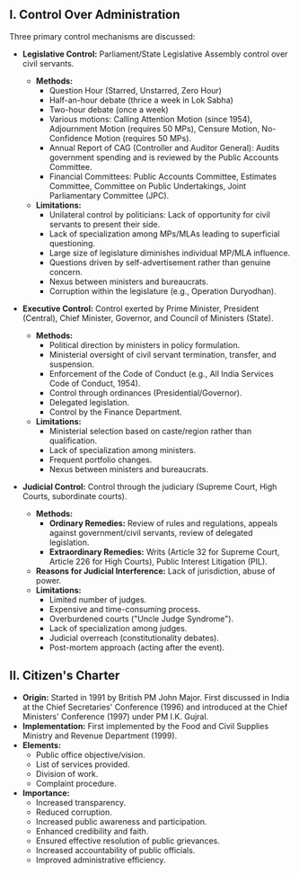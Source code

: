 
## I. Control Over Administration

Three primary control mechanisms are discussed:

* **Legislative Control:** Parliament/State Legislative Assembly control over civil servants.
    * **Methods:**
        * Question Hour (Starred, Unstarred, Zero Hour)
        * Half-an-hour debate (thrice a week in Lok Sabha)
        * Two-hour debate (once a week)
        * Various motions: Calling Attention Motion (since 1954), Adjournment Motion (requires 50 MPs), Censure Motion, No-Confidence Motion (requires 50 MPs).
        * Annual Report of CAG (Controller and Auditor General): Audits government spending and is reviewed by the Public Accounts Committee.
        * Financial Committees: Public Accounts Committee, Estimates Committee, Committee on Public Undertakings, Joint Parliamentary Committee (JPC).
    * **Limitations:**
        * Unilateral control by politicians: Lack of opportunity for civil servants to present their side.
        * Lack of specialization among MPs/MLAs leading to superficial questioning.
        * Large size of legislature diminishes individual MP/MLA influence.
        * Questions driven by self-advertisement rather than genuine concern.
        * Nexus between ministers and bureaucrats.
        * Corruption within the legislature (e.g., Operation Duryodhan).


* **Executive Control:** Control exerted by Prime Minister, President (Central), Chief Minister, Governor, and Council of Ministers (State).
    * **Methods:**
        * Political direction by ministers in policy formulation.
        * Ministerial oversight of civil servant termination, transfer, and suspension.
        * Enforcement of the Code of Conduct (e.g., All India Services Code of Conduct, 1954).
        * Control through ordinances (Presidential/Governor).
        * Delegated legislation.
        * Control by the Finance Department.
    * **Limitations:**
        * Ministerial selection based on caste/region rather than qualification.
        * Lack of specialization among ministers.
        * Frequent portfolio changes.
        * Nexus between ministers and bureaucrats.


* **Judicial Control:** Control through the judiciary (Supreme Court, High Courts, subordinate courts).
    * **Methods:**
        * **Ordinary Remedies:** Review of rules and regulations, appeals against government/civil servants, review of delegated legislation.
        * **Extraordinary Remedies:** Writs (Article 32 for Supreme Court, Article 226 for High Courts), Public Interest Litigation (PIL).
    * **Reasons for Judicial Interference:** Lack of jurisdiction, abuse of power.
    * **Limitations:**
        * Limited number of judges.
        * Expensive and time-consuming process.
        * Overburdened courts ("Uncle Judge Syndrome").
        * Lack of specialization among judges.
        * Judicial overreach (constitutionality debates).
        * Post-mortem approach (acting after the event).


## II. Citizen's Charter

* **Origin:** Started in 1991 by British PM John Major. First discussed in India at the Chief Secretaries' Conference (1996) and introduced at the Chief Ministers' Conference (1997) under PM I.K. Gujral.
* **Implementation:** First implemented by the Food and Civil Supplies Ministry and Revenue Department (1999).
* **Elements:**
    * Public office objective/vision.
    * List of services provided.
    * Division of work.
    * Complaint procedure.
* **Importance:**
    * Increased transparency.
    * Reduced corruption.
    * Increased public awareness and participation.
    * Enhanced credibility and faith.
    * Ensured effective resolution of public grievances.
    * Increased accountability of public officials.
    * Improved administrative efficiency.



